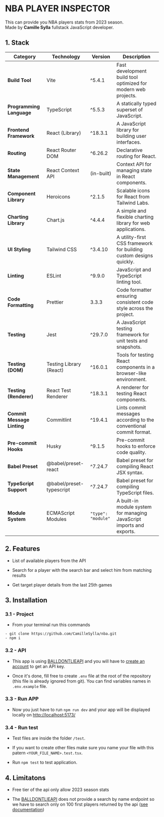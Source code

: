 # NBA PLAYER INSPECTOR

This can provide you NBA players stats from 2023 season.\
Made by **Camille Sylla** fullstack JavaScript developer.

## 1. Stack

| **Category**               | **Technology**           | **Version**        | **Description**                                                       |
| -------------------------- | ------------------------ | ------------------ | --------------------------------------------------------------------- |
| **Build Tool**             | Vite                     | ^5.4.1             | Fast development build tool optimized for modern web projects.        |
| **Programming Language**   | TypeScript               | ^5.5.3             | A statically typed superset of JavaScript.                            |
| **Frontend Framework**     | React (Library)          | ^18.3.1            | A JavaScript library for building user interfaces.                    |
| **Routing**                | React Router DOM         | ^6.26.2            | Declarative routing for React.                                        |
| **State Management**       | React Context API        | (in-built)         | Context API for managing state in React components.                   |
| **Component Library**      | Heroicons                | ^2.1.5             | Scalable icons for React from Tailwind Labs.                          |
| **Charting Library**       | Chart.js                 | ^4.4.4             | A simple and flexible charting library for web applications.          |
| **UI Styling**             | Tailwind CSS             | ^3.4.10            | A utility-first CSS framework for building custom designs quickly.    |
| **Linting**                | ESLint                   | ^9.9.0             | JavaScript and TypeScript linting tool.                               |
| **Code Formatting**        | Prettier                 | 3.3.3              | Code formatter ensuring consistent code style across the project.     |
| **Testing**                | Jest                     | ^29.7.0            | A JavaScript testing framework for unit tests and snapshots.          |
| **Testing (DOM)**          | Testing Library (React)  | ^16.0.1            | Tools for testing React components in a browser-like environment.     |
| **Testing (Renderer)**     | React Test Renderer      | ^18.3.1            | A renderer for testing React components.                              |
| **Commit Message Linting** | Commitlint               | ^19.4.1            | Lints commit messages according to the conventional commit format.    |
| **Pre-commit Hooks**       | Husky                    | ^9.1.5             | Pre-commit hooks to enforce code quality.                             |
| **Babel Preset**           | @babel/preset-react      | ^7.24.7            | Babel preset for compiling React JSX syntax.                          |
| **TypeScript Support**     | @babel/preset-typescript | ^7.24.7            | Babel preset for compiling TypeScript files.                          |
| **Module System**          | ECMAScript Modules       | `"type": "module"` | A built-in module system for managing JavaScript imports and exports. |

## 2. Features

- List of available players from the API

- Search for a player with the search bar and select him from matching results

- Get target player details from the last 25th games

## 3. Installation

### 3.1 - Project

- From your terminal run this commands

```
- git clone https://github.com/CamilleSylla/nba.git
- npm i
```

### 3.2 - API

- This app is using [BALLDONTLIEAPI](https://app.balldontlie.io/) and you will have to [create an account](https://app.balldontlie.io/signup) to get an API key.

- Once it's done, fill free to create `.env` file at the root of the repository (this file is already ignored from git). You can find variables names in `.env.example` file.

### 3.3 - Run APP

- Now you just have to run `npm run dev` and your app will be displayed locally on [http://localhost:5173/](https://docs.balldontlie.io/#introduction)

### 3.4 - Run test

- Test files are inside the folder `/test`.

- If you want to create other files make sure you name your file with this patern `<YOUR_FILE_NAME>.test.tsx`.

- Run `npm test` to test application.

## 4. Limitatons

- Free tier of the api only allow 2023 season stats

- The [BALLDONTLIEAPI](https://docs.balldontlie.io/#introduction) does not provide a search by name endpoint so we have to search only on 100 first players returned by the api ([see documentation](https://docs.balldontlie.io/#players))
